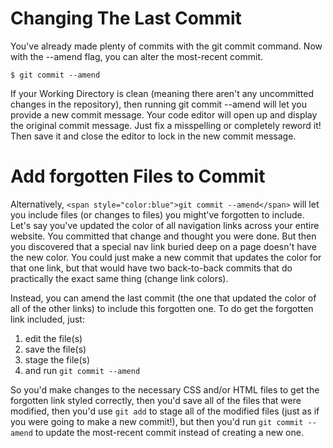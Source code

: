 # Changing The Last Commit
You've already made plenty of commits with the git commit command. Now with the --amend flag, you can alter the most-recent commit.

```
$ git commit --amend
```

If your Working Directory is clean (meaning there aren't any uncommitted changes in the repository), then running git commit --amend will let you provide a new commit message. Your code editor will open up and display the original commit message. Just fix a misspelling or completely reword it! Then save it and close the editor to lock in the new commit message.

# Add forgotten Files to Commit
Alternatively, ```<span style="color:blue">git commit --amend</span>``` will let you include files (or changes to files) you might've forgotten to include. Let's say you've updated the color of all navigation links across your entire website. You committed that change and thought you were done. But then you discovered that a special nav link buried deep on a page doesn't have the new color. You could just make a new commit that updates the color for that one link, but that would have two back-to-back commits that do practically the exact same thing (change link colors).

Instead, you can amend the last commit (the one that updated the color of all of the other links) to include this forgotten one. To do get the forgotten link included, just:

1. edit the file(s)
2. save the file(s)
3. stage the file(s)
4. and run ```git commit --amend```

So you'd make changes to the necessary CSS and/or HTML files to get the forgotten link styled correctly, then you'd save all of the files that were modified, then you'd use ```git add``` to stage all of the modified files (just as if you were going to make a new commit!), but then you'd run ```git commit --amend``` to update the most-recent commit instead of creating a new one.

